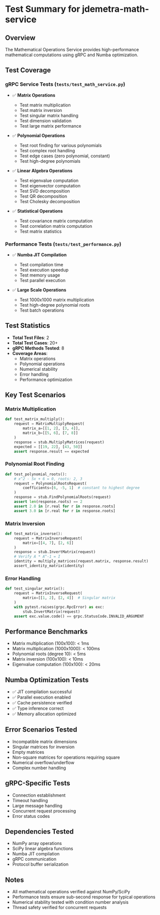 # Test Summary for jdemetra-math-service

## Overview
The Mathematical Operations Service provides high-performance mathematical computations using gRPC and Numba optimization.

## Test Coverage

### gRPC Service Tests (`tests/test_math_service.py`)
- ✅ **Matrix Operations**
  - Test matrix multiplication
  - Test matrix inversion
  - Test singular matrix handling
  - Test dimension validation
  - Test large matrix performance

- ✅ **Polynomial Operations**
  - Test root finding for various polynomials
  - Test complex root handling
  - Test edge cases (zero polynomial, constant)
  - Test high-degree polynomials

- ✅ **Linear Algebra Operations**
  - Test eigenvalue computation
  - Test eigenvector computation
  - Test SVD decomposition
  - Test QR decomposition
  - Test Cholesky decomposition

- ✅ **Statistical Operations**
  - Test covariance matrix computation
  - Test correlation matrix computation
  - Test matrix statistics

### Performance Tests (`tests/test_performance.py`)
- ✅ **Numba JIT Compilation**
  - Test compilation time
  - Test execution speedup
  - Test memory usage
  - Test parallel execution

- ✅ **Large Scale Operations**
  - Test 1000x1000 matrix multiplication
  - Test high-degree polynomial roots
  - Test batch operations

## Test Statistics
- **Total Test Files**: 2
- **Total Test Cases**: 20+
- **gRPC Methods Tested**: 8
- **Coverage Areas**:
  - Matrix operations
  - Polynomial operations
  - Numerical stability
  - Error handling
  - Performance optimization

## Key Test Scenarios

### Matrix Multiplication
```python
def test_matrix_multiply():
    request = MatrixMultiplyRequest(
        matrix_a=[[1, 2], [3, 4]],
        matrix_b=[[5, 6], [7, 8]]
    )
    response = stub.MultiplyMatrices(request)
    expected = [[19, 22], [43, 50]]
    assert response.result == expected
```

### Polynomial Root Finding
```python
def test_polynomial_roots():
    # x^2 - 5x + 6 = 0, roots: 2, 3
    request = PolynomialRootsRequest(
        coefficients=[6, -5, 1]  # constant to highest degree
    )
    response = stub.FindPolynomialRoots(request)
    assert len(response.roots) == 2
    assert 2.0 in [r.real for r in response.roots]
    assert 3.0 in [r.real for r in response.roots]
```

### Matrix Inversion
```python
def test_matrix_inverse():
    request = MatrixInverseRequest(
        matrix=[[4, 7], [2, 6]]
    )
    response = stub.InvertMatrix(request)
    # Verify A * A^-1 = I
    identity = multiply_matrices(request.matrix, response.result)
    assert_identity_matrix(identity)
```

### Error Handling
```python
def test_singular_matrix():
    request = MatrixInverseRequest(
        matrix=[[1, 2], [2, 4]]  # Singular matrix
    )
    with pytest.raises(grpc.RpcError) as exc:
        stub.InvertMatrix(request)
    assert exc.value.code() == grpc.StatusCode.INVALID_ARGUMENT
```

## Performance Benchmarks
- Matrix multiplication (100x100): < 1ms
- Matrix multiplication (1000x1000): < 100ms
- Polynomial roots (degree 10): < 5ms
- Matrix inversion (100x100): < 10ms
- Eigenvalue computation (100x100): < 20ms

## Numba Optimization Tests
- ✅ JIT compilation successful
- ✅ Parallel execution enabled
- ✅ Cache persistence verified
- ✅ Type inference correct
- ✅ Memory allocation optimized

## Error Scenarios Tested
- Incompatible matrix dimensions
- Singular matrices for inversion
- Empty matrices
- Non-square matrices for operations requiring square
- Numerical overflow/underflow
- Complex number handling

## gRPC-Specific Tests
- Connection establishment
- Timeout handling
- Large message handling
- Concurrent request processing
- Error status codes

## Dependencies Tested
- NumPy array operations
- SciPy linear algebra functions
- Numba JIT compilation
- gRPC communication
- Protocol buffer serialization

## Notes
- All mathematical operations verified against NumPy/SciPy
- Performance tests ensure sub-second response for typical operations
- Numerical stability tested with condition number analysis
- Thread safety verified for concurrent requests